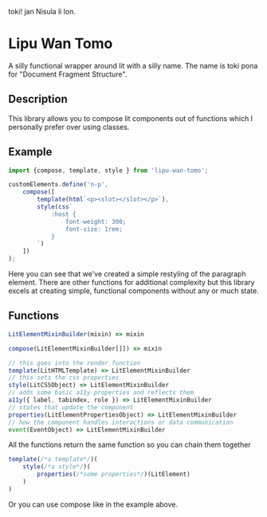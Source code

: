 toki! jan Nisula li lon.

# Lipu Wan Tomo

A silly functional wrapper around lit with a silly name. The name is toki pona for "Document Fragment Structure".

## Description

This library allows you to compose lit components out of functions which I personally prefer over using classes.

## Example

```javascript
import {compose, template, style } from 'lipu-wan-tomo';

customElements.define('n-p', 
    compose([
        template(html`<p><slot></slot></p>`),
        style(css`
            :host {
                font-weight: 300;
                font-size: 1rem;
            }
        `)
    ])
);
```

Here you can see that we've created a simple restyling of the paragraph element. There are other functions for additional complexity but this library excels at creating simple, functional components without any or much state.

## Functions

```javascript
LitElementMixinBuilder(mixin) => mixin

compose(LitElementMixinBuilder[]]) => mixin

// this goes into the render function
template(LitHTMLTemplate) => LitElementMixinBuilder
// this sets the css properties
style(LitCSSObject) => LitElementMixinBuilder
// adds some basic a11y properties and reflects them
a11y({ label, tabindex, role }) => LitElementMixinBuilder
// states that update the component
properties(LitElementPropertiesObject) => LitElementMixinBuilder
// how the component handles interactions or data communication
event(EventObject) => LitElementMixinBuilder
```

All the functions return the same function so you can chain them together

```javascript
template(/*a template*/)(
    style(/*a style*/)(
        properties(/*some properties*/)(LitElement)
    )
)
```

Or you can use compose like in the example above.

